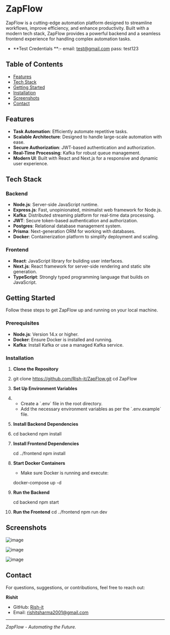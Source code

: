 
# ZapFlow

ZapFlow is a cutting-edge automation platform designed to streamline workflows, improve efficiency, and enhance productivity. Built with a modern tech stack, ZapFlow provides a powerful backend and a seamless frontend experience for handling complex automation tasks.
- **Test Credentials **:- email: test@gmail.com
                          pass: test123
## Table of Contents
- [Features](#features)
- [Tech Stack](#tech-stack)
- [Getting Started](#getting-started)
- [Installation](#installation)
- [Screenshots](#Screenshots)
- [Contact](#contact)

## Features
- **Task Automation**: Efficiently automate repetitive tasks.
- **Scalable Architecture**: Designed to handle large-scale automation with ease.
- **Secure Authorization**: JWT-based authentication and authorization.
- **Real-Time Processing**: Kafka for robust queue management.
- **Modern UI**: Built with React and Next.js for a responsive and dynamic user experience.

## Tech Stack

### Backend
- **Node.js**: Server-side JavaScript runtime.
- **Express.js**: Fast, unopinionated, minimalist web framework for Node.js.
- **Kafka**: Distributed streaming platform for real-time data processing.
- **JWT**: Secure token-based authentication and authorization.
- **Postgres**: Relational database management system.
- **Prisma**: Next-generation ORM for working with databases.
- **Docker**: Containerization platform to simplify deployment and scaling.

### Frontend
- **React**: JavaScript library for building user interfaces.
- **Next.js**: React framework for server-side rendering and static site generation.
- **TypeScript**: Strongly typed programming language that builds on JavaScript.

## Getting Started
Follow these steps to get ZapFlow up and running on your local machine.

### Prerequisites
- **Node.js**: Version 14.x or higher.
- **Docker**: Ensure Docker is installed and running.
- **Kafka**: Install Kafka or use a managed Kafka service.

### Installation

1. **Clone the Repository**
2. 
    git clone https://github.com/Rish-it/ZapFlow.git
    cd ZapFlow
   
3. **Set Up Environment Variables**
4. 
    - Create a \`.env\` file in the root directory.
    - Add the necessary environment variables as per the \`.env.example\` file.

5. **Install Backend Dependencies**
6. 
    cd backend
    npm install

7. **Install Frontend Dependencies**
    
    cd ../frontend
    npm install

8. **Start Docker Containers**
    - Make sure Docker is running and execute:
    
    docker-compose up -d 
   
9. **Run the Backend**
 
    cd backend
    npm start
   
10. **Run the Frontend**
    cd ../frontend
    npm run dev
 
## Screenshots


![image](https://github.com/user-attachments/assets/c2598f7b-0420-4f41-bbe3-65f65883d64f)

![image](https://github.com/user-attachments/assets/0b843525-eb44-4587-9f94-af7d6f1aa9cc)


![image](https://github.com/user-attachments/assets/6e29c28f-6688-4b16-b89c-06c73486de62)



## Contact
For questions, suggestions, or contributions, feel free to reach out:

**Rishit**
- GitHub: [Rish-it](https://github.com/Rish-it)
- Email: [rishitsharma2001@gmail.com](mailto:rishitsharma@gmail.com)

---

*ZapFlow - Automating the Future.*
